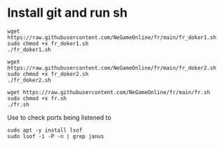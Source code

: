 # Install git and run sh

```
wget https://raw.githubusercontent.com/NeGameOnline/fr/main/fr_doker1.sh
sudo chmod +x fr_doker1.sh
./fr_doker1.sh
```

```
wget https://raw.githubusercontent.com/NeGameOnline/fr/main/fr_doker2.sh
sudo chmod +x fr_doker2.sh
./fr_doker2.sh
```

```
wget https://raw.githubusercontent.com/NeGameOnline/fr/main/fr.sh
sudo chmod +x fr.sh
./fr.sh
```


Use to check ports being listened to
```
sudo apt -y install lsof
sudo lsof -i -P -n | grep janus
```
